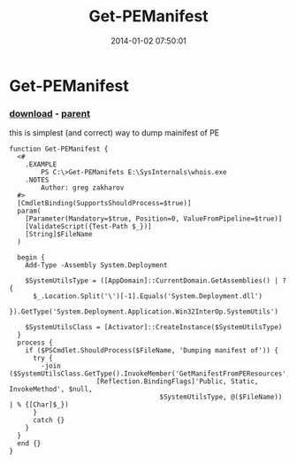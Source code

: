 ﻿---
pid:            4759
poster:         greg zakharov
title:          Get-PEManifest
date:           2014-01-02 07:50:01
format:         posh
parent:         4756
parent:         4756

---

# Get-PEManifest

### [download](4759.ps1) - [parent](4756.md)

this is simplest (and correct) way to dump mainifest of PE

```posh
function Get-PEManifest {
  <#
    .EXAMPLE
        PS C:\>Get-PEManifets E:\SysInternals\whois.exe
    .NOTES
        Author: greg zakharov
  #>
  [CmdletBinding(SupportsShouldProcess=$true)]
  param(
    [Parameter(Mandatory=$true, Position=0, ValueFromPipeline=$true)]
    [ValidateScript({Test-Path $_})]
    [String]$FileName
  )
  
  begin {
    Add-Type -Assembly System.Deployment
    
    $SystemUtilsType = ([AppDomain]::CurrentDomain.GetAssemblies() | ? {
      $_.Location.Split('\')[-1].Equals('System.Deployment.dll')
    }).GetType('System.Deployment.Application.Win32InterOp.SystemUtils')
    
    $SystemUtilsClass = [Activator]::CreateInstance($SystemUtilsType)
  }
  process {
    if ($PSCmdlet.ShouldProcess($FileName, 'Dumping manifest of')) {
      try {
        -join ($SystemUtilsClass.GetType().InvokeMember('GetManifestFromPEResources',
                      [Reflection.BindingFlags]'Public, Static, InvokeMethod', $null,
                                      $SystemUtilsType, @($FileName)) | % {[Char]$_})
      }
      catch {}
    }
  }
  end {}
}
```
